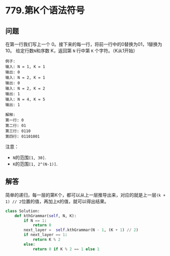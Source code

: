# 779.第K个语法符号

## 问题
在第一行我们写上一个 0。接下来的每一行，将前一行中的0替换为01，1替换为10。
给定行数`N`和序数 K，返回第 `N` 行中第 `K` 个字符。（K从1开始）

```
例子:
输入: N = 1, K = 1
输出: 0
输入: N = 2, K = 1
输出: 0
输入: N = 2, K = 2
输出: 1
输入: N = 4, K = 5
输出: 1

解释:
第一行: 0
第二行: 01
第三行: 0110
第四行: 01101001
```

注意：
- `N`的范围`[1, 30]`.
- `K`的范围`[1, 2^(N-1)]`.

## 解答
简单的递归，每一层的第K个，都可以从上一层推导出来，对应的就是上一层`(k + 1) // 2`位置的值，再加上`K`的值，就可以得出结果。

```python
class Solution:
    def kthGrammar(self, N, K):
        if N == 1:
            return 0
        next_layer =  self.kthGrammar(N - 1, (K + 1) // 2)
        if next_layer == 1:
            return K % 2
        else:
            return 0 if K % 2 == 1 else 1
        
```
